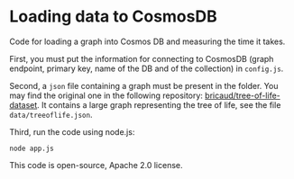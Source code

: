 
# Loading data to CosmosDB

Code for loading a graph into Cosmos DB and measuring the time it takes.

First, you must put the information for connecting to CosmosDB (graph endpoint, primary key, name of the DB and of the collection) in `config.js`.

Second, a `json` file containing a graph must be present in the folder. You may find the original one in the following repository:
[bricaud/tree-of-life-dataset](https://github.com/bricaud/tree-of-life-dataset). It contains a large graph representing the tree of life, see the file `data/treeoflife.json`.

Third, run the code using node.js:
```
node app.js
```

This code is open-source, Apache 2.0 license.

